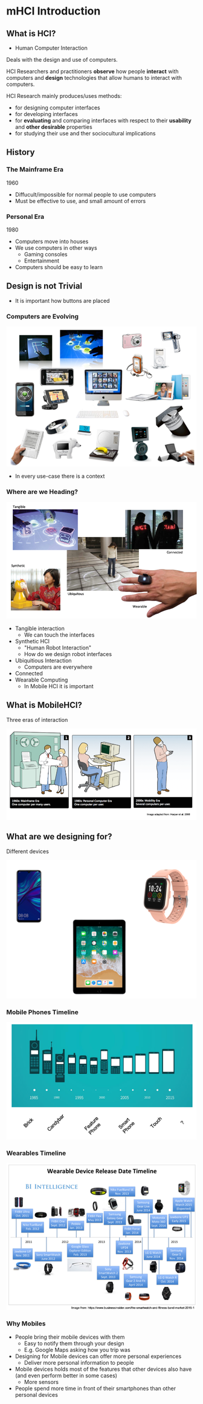 # mHCI Introduction



## What is HCI?

* Human Computer Interaction

Deals with the design and use of computers.

HCI Researchers and practitioners **observe** how people **interact** with computers and **design** technologies that allow humans to interact with computers.

HCI Research mainly produces/uses methods:

* for designing computer interfaces
* for developing interfaces
* for **evaluating** and comparing interfaces with respect to their **usability** and **other desirable** properties
* for studying their use and ther sociocultural implications



## History

### The Mainframe Era

1960

* Diffucult/impossible for normal people to use computers
* Must be effective to use, and small amount of errors



### Personal Era

1980

* Computers move into houses
* We use computers in other ways
    * Gaming consoles
    * Entertainment
* Computers should be easy to learn



## Design is not Trivial

* It is important how buttons are placed

### Computers are Evolving

![image-20210215105019354](images/Untitled/image-20210215105019354.png)

* In every use-case there is a context



### Where are we Heading?

![image-20210215105107950](images/Untitled/image-20210215105107950.png)

* Tangible interaction
    * We can touch the interfaces
* Synthetic HCI
    * "Human Robot Interaction"
    * How do we design robot interfaces
* Ubiquitious Interaction
    * Computers are everywhere
* Connected
* Wearable Computing
    * In Mobile HCI it is important



## What is MobileHCI?

Three eras of interaction

![image-20210215110135330](images/Untitled/image-20210215110135330.png)



## What are we designing for?

Different devices

![image-20210215110409428](images/Untitled/image-20210215110409428.png)



### Mobile Phones Timeline

![image-20210215110426655](images/Untitled/image-20210215110426655.png)

### Wearables Timeline

![image-20210215110926795](images/Untitled/image-20210215110926795.png)



### Why Mobiles

* People bring their mobile devices with them
    * Easy to notify them through your design
    * E.g. Google Maps asking how you trip was
* Designing for Mobile devices can offer more personal experiences
    * Deliver more personal information to people
* Mobile devices holds most of the features that other devices also have (and even perform better in some cases)
    * More sensors
* People spend more time in front of their smartphones than other personal devices